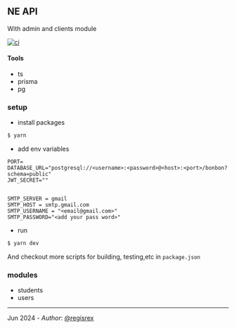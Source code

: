 ##  NE API
With admin and clients module

[![ci](https://github.com/regisrex/bonbon/actions/workflows/ci.yml/badge.svg)](https://github.com/regisrex/bonbon/actions/workflows/ci.yml)
#### Tools
- ts
- prisma
- pg

### setup 
- install packages
```bash
$ yarn 
```
- add env variables
```env
PORT=
DATABASE_URL="postgresql://<username>:<password>@<host>:<port>/bonbon?schema=public"
JWT_SECRET=""


SMTP_SERVER = gmail
SMTP_HOST = smtp.gmail.com
SMTP_USERNAME = "<email@gmail.com>"
SMTP_PASSWORD="<add your pass word>"

```

- run
```bash
$ yarn dev 
```
And checkout more scripts for building, testing,etc in `package.json`


### modules
- students
- users

___

Jun 2024   - *Author*: [@regisrex](https://regisndizihiwe.me) 




